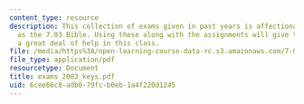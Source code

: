 ```yaml
---
content_type: resource
description: This collection of exams given in past years is affectionately known
  as the 7.03 Bible. Using these along with the assignments will give the student
  a great deal of help in this class.
file: /media/https%3A/open-learning-course-data-rc.s3.amazonaws.com/7-03-genetics-fall-2004/6cee66c8adb079fcb0eb1a4f220d1245_exams_2003_keys.pdf
file_type: application/pdf
resourcetype: Document
title: exams_2003_keys.pdf
uid: 6cee66c8-adb0-79fc-b0eb-1a4f220d1245
---
```

